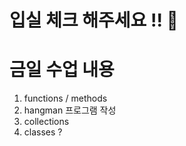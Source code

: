 # 입실 체크 해주세요 !! 💌

# 금일 수업 내용
1. functions / methods
2. hangman 프로그램 작성
3. collections
4. classes ?

